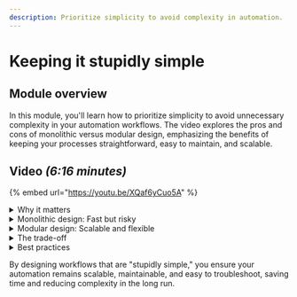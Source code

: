 ```yaml
---
description: Prioritize simplicity to avoid complexity in automation.
---
```


# Keeping it stupidly simple

## Module overview

In this module, you'll learn how to prioritize simplicity to avoid unnecessary complexity in your automation workflows. The video explores the pros and cons of monolithic versus modular design, emphasizing the benefits of keeping your processes straightforward, easy to maintain, and scalable.

## Video _(6:16 minutes)_

{% embed url="https://youtu.be/XQaf6yCuo5A" %}

<details>

<summary>Why it matters</summary>

* Prevents scope creep and unnecessary complexity.
* Keeps workflows easy to maintain and scale.
* Reduces debugging time and prevents cascading failures.

</details>

<details>

<summary>Monolithic design: Fast but risky</summary>

* **Built as one big unit:** Everything is tightly coupled.
* **Quick to create:** Ideal for simple workflows with just a few steps.
* **Hard to modify and scale:** One small change can break the entire system.
* **Analogy:** Like shaping clay—easy at first, but once hardened, difficult to adjust.

</details>

<details>

<summary>Modular design: Scalable and flexible</summary>

* **Breaks workflows into independent parts:** Components work like Lego pieces.
* **Takes more time upfront:** But simplifies maintenance in the long run.
* **Easier to modify and scale:** Changes to a module apply wherever it’s used.
* **Analogy:** Like building with Lego pieces—designed for reuse and flexibility.

</details>

<details>

<summary>The trade-off</summary>

| **Monolithic**               | **Modular**                   |
| ---------------------------- | ----------------------------- |
| Fast to build                | Slower upfront but scalable   |
| Hard to modify               | Easy to update                |
| Changes can break everything | Changes are isolated          |
| Good for small tasks         | Best for long-term automation |

</details>

<details>

<summary>Best practices</summary>

* **Follow the KISS principle:** Keep it simple.
* **Break workflows into reusable sub-workflows:** Reduce overall complexity.
* **Limit dependencies:** Avoid tightly coupled designs.
* **Optimize conditions and logic:** Prevent unnecessary processing.

</details>

By designing workflows that are "stupidly simple," you ensure your automation remains scalable, maintainable, and easy to troubleshoot, saving time and reducing complexity in the long run.
